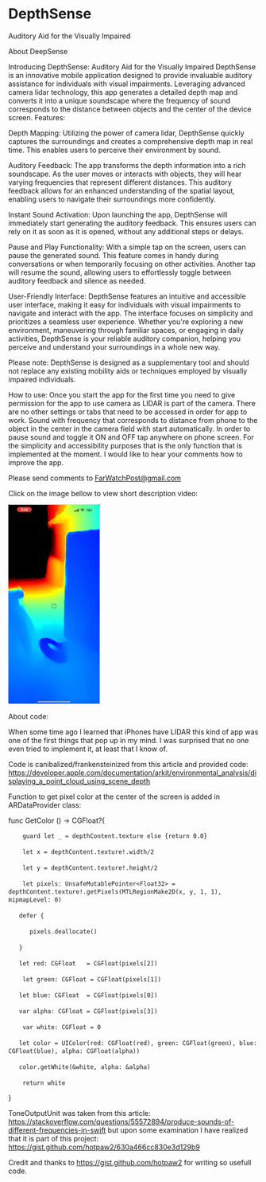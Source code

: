 # DepthSense
Auditory Aid for the Visually Impaired

About DeepSense

Introducing DepthSense: Auditory Aid for the Visually Impaired
DepthSense is an innovative mobile application designed to provide invaluable auditory assistance for individuals with visual impairments. Leveraging advanced camera lidar technology, this app generates a detailed depth map and converts it into a unique soundscape where the frequency of sound corresponds to the distance between objects and the center of the device screen.
Features:

Depth Mapping: Utilizing the power of camera lidar, DepthSense quickly captures the surroundings and creates a comprehensive depth map in real time. This enables users to perceive their environment by sound.

Auditory Feedback: The app transforms the depth information into a rich soundscape. As the user moves or interacts with objects, they will hear varying frequencies that represent different distances. This auditory feedback allows for an enhanced understanding of the spatial layout, enabling users to navigate their surroundings more confidently.

Instant Sound Activation: Upon launching the app, DepthSense will immediately start generating the auditory feedback. This ensures users can rely on it as soon as it is opened, without any additional steps or delays.

Pause and Play Functionality: With a simple tap on the screen, users can pause the generated sound. This feature comes in handy during conversations or when temporarily focusing on other activities. Another tap will resume the sound, allowing users to effortlessly toggle between auditory feedback and silence as needed.

User-Friendly Interface: DepthSense features an intuitive and accessible user interface, making it easy for individuals with visual impairments to navigate and interact with the app. The interface focuses on simplicity and prioritizes a seamless user experience.
Whether you're exploring a new environment, maneuvering through familiar spaces, or engaging in daily activities, DepthSense is your reliable auditory companion, helping you perceive and understand your surroundings in a whole new way.

Please note: DepthSense is designed as a supplementary tool and should not replace any existing mobility aids or techniques employed by visually impaired individuals.

How to use:
Once you start the app for the first time you need to give permission for the app to use camera as LIDAR is part of the camera. There are no other settings or tabs that need to be accessed in order for app to work. Sound with frequency that corresponds to distance from phone to the object in the center in the camera field with start automatically. In order to pause sound and toggle it ON and OFF tap anywhere on phone screen. For the simplicity and accessibility purposes that is the only function that is implemented at the moment.
I would like to hear your comments how to improve the app.

Please send comments to FarWatchPost@gmail.com

Click on the image bellow to view short description video:

[![DepthSense](https://github.com/Berranzan/DepthSense/blob/main/docs/assets/DepthSense%20screenshot%20small.png?raw=true)](https://www.youtube.com/watch?v=hSlkyQm20xM "DepthSense")

About code:

When some time ago I learned that iPhones have LIDAR this kind of app was one of the first things that pop up in my mind. I was surprised that no one even tried to implement it, at least that I know of.

Code is canibalized/frankensteinized from this article and provided code: https://developer.apple.com/documentation/arkit/environmental_analysis/displaying_a_point_cloud_using_scene_depth

Function to get pixel color at the center of the screen is added in ARDataProvider class:
 
 func GetColor () -> CGFloat?{
 
        guard let _ = depthContent.texture else {return 0.0}
        
        let x = depthContent.texture!.width/2
        
        let y = depthContent.texture!.height/2
        
        let pixels: UnsafeMutablePointer<Float32> = depthContent.texture!.getPixels(MTLRegionMake2D(x, y, 1, 1), mipmapLevel: 0)
       
       defer {
          
          pixels.deallocate()
       
       }
       
       let red: CGFloat   = CGFloat(pixels[2])
        
        let green: CGFloat = CGFloat(pixels[1])
       
       let blue: CGFloat  = CGFloat(pixels[0])
       
       var alpha: CGFloat = CGFloat(pixels[3])
        
        var white: CGFloat = 0
       
       let color = UIColor(red: CGFloat(red), green: CGFloat(green), blue: CGFloat(blue), alpha: CGFloat(alpha))
       
       color.getWhite(&white, alpha: &alpha)
        
        return white
   
   }
  
  ToneOutputUnit was taken from this article: https://stackoverflow.com/questions/55572894/produce-sounds-of-different-frequencies-in-swift
   but upon some examination I have realized that it is part of this project: https://gist.github.com/hotpaw2/630a466cc830e3d129b9
 
 Credit and thanks to https://gist.github.com/hotpaw2 for writing so usefull code.
